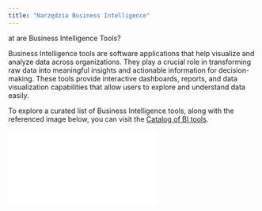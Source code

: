 ```yaml
---
title: "Narzędzia Business Intelligence"
---
```

at are Business Intelligence Tools?

Business Intelligence tools are software applications that help visualize and analyze data across organizations. They play a crucial role in transforming raw data into meaningful insights and actionable information for decision-making. These tools provide interactive dashboards, reports, and data visualization capabilities that allow users to explore and understand data easily.

To explore a curated list of Business Intelligence tools, along with the referenced image below, you can visit the [Catalog of BI tools](https://notion.castordoc.com/catalog-of-bi-tools).

![Business Intelligence Tools Landscape](images/business-intelligence-tools-landscape.png.md)